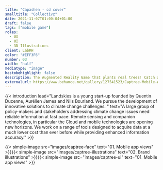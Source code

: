 ```yaml
---
title: "Capashen - cd cover"
smalltitle: "Collectivz"
date: 2021-11-07T01:00:04+01:00
draft: false
tags: ["mobile game"]
roles:
  - UX
  - UI
  - 3D Illustrations
client: LabRH
color: "#EFF3F6"
number: 03
width: "half"
mediatype: "image"
hastobehighlight: false
description: The Augmented Reality Game that plants real trees! Catch as many trees as possible near you and reforest soils around the world
externalurl: https://www.behance.net/gallery/127541523/Captree-Mobile-game
---
```


<!--more-->

{{< introduction lead="Landskies is a young start-up founded by Quentin Ducenne, Aurélien James and Nils Bourland. We pursue the development of innovative solutions to climate change challenges. " text="A large group of policy-makers and stakeholders addressing climate change issues need reliable information at fast pace. Remote sensing and companion technologies, in particular the Cloud and mobile technologies are opening new horizons. We work on a range of tools designed to acquire data at a much lower cost than ever before while providing enhanced information accuracy."  >}}

{{< simple-image src="images/captree-face" text="01. Mobile app views" >}}{{< simple-image src="images/captree-illustrations" text="02. Brand illustrations" >}}{{< simple-image src="images/captree-ui" text="01. Mobile app views" >}}
